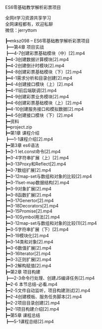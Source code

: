 ES6零基础教学解析彩票项目

全网it学习资源共享学习<br>全网课程都有，欢迎私聊<br>微信：jerryttom<br>

┣━mksz098 – ES6零基础教学解析彩票项目<br> ┣━第4章 项目实战<br> ┣━4-7创建彩票基础模块（中）[2].mp4<br> ┣━4-3创建数据计算模块[2].mp4<br> ┣━4-2创建倒计时模块[2].mp4<br> ┣━4-8创建彩票基础模块（下）[2].mp4<br> ┣━4-1需求分析和目录创建[2].mp4<br> ┣━4-4创建接口模块（上）[2].mp4<br> ┣━4-11前后端联调[2].mp4<br> ┣━4-9创建彩票业务模块[2].mp4<br> ┣━4-6创建彩票基础模块（上）[2].mp4<br> ┣━4-10创建服务接口和模拟数据[2].mp4<br> ┣━4-5创建接口模块（下）[2].mp4<br> ┣━资料<br> ┣━project.zip<br> ┣━第1章 课程介绍<br> ┣━1-1课程介绍[2].mp4<br> ┣━第3章 es6语法<br> ┣━3-1 let.const命令[2].mp4<br> ┣━3-4字符串扩展（上）[2].mp4<br> ┣━3-13Proxy和Reflect[2].mp4<br> ┣━3-7数组扩展[2].mp4<br> ┣━3-12map-set与数组和对象的比较[2].mp4<br> ┣━3-11set-map数据结构[2].mp4<br> ┣━3-9对象扩展[2].mp4<br> ┣━3-8函数扩展[2].mp4<br> ┣━3-17Genertor[2].mp4<br> ┣━3-18Decorators[2].mp4<br> ┣━3-15Promise[2].mp4<br> ┣━3-10Symbol用法[2].mp4<br> ┣━3-12map-set与数组和对象的比较(1)[2].mp4<br> ┣━3-5字符串扩展（下）[2].mp4<br> ┣━3-19模块化[2].mp4<br> ┣━3-14类和对象[2].mp4<br> ┣━3-6数值扩展[2].mp4<br> ┣━3-16Iterator[2].mp4<br> ┣━3-3正则扩展[2].mp4<br> ┣━3-2解构赋值[2].mp4<br> ┣━第2章 项目构建<br> ┣━2-3命令行处理、创建JS编译任务[2].mp4<br> ┣━2-6 本节总结-必看.mp4<br> ┣━2-5文件自动监听，项目构建测试[2].mp4<br> ┣━2-4创建模板、服务任务脚本[2].mp4<br> ┣━2-2项目目录创建[2].mp4<br> ┣━2-1项目构建介绍[2].mp4<br> ┣━第5章 课程总结<br> ┣━5-1课程总结[2].mp4